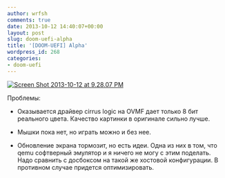 ```yaml
---
author: wrfsh
comments: true
date: 2013-10-12 14:40:07+00:00
layout: post
slug: doom-uefi-alpha
title: '[DOOM-UEFI] Alpha'
wordpress_id: 268
categories:
- doom-uefi
---
```


[![Screen Shot 2013-10-12 at 9.28.07 PM](http://wrfsh.files.wordpress.com/2013/10/screen-shot-2013-10-12-at-9-28-07-pm.png?w=300)](http://wrfsh.files.wordpress.com/2013/10/screen-shot-2013-10-12-at-9-28-07-pm.png)

Проблемы:



	
  * Оказывается драйвер cirrus logic на OVMF дает только 8 бит реального цвета. Качество картинки в оригинале сильно лучше.

	
  * Мышки пока нет, но играть можно и без нее.

	
  * Обновление экрана тормозит, но есть идеи. Одна из них в том, что qemu софтверный эмулятор и я ничего не могу с этим поделать. Надо сравнить с досбоксом на такой же хостовой конфигурации. В противном случае придется оптимизировать.


